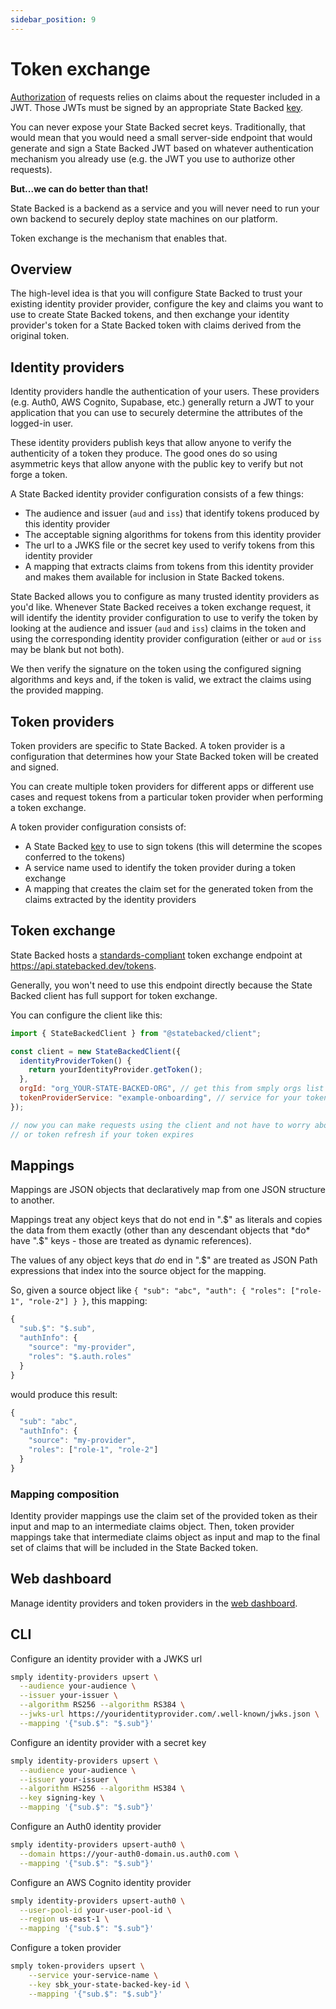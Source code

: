 ```yaml
---
sidebar_position: 9
---
```


# Token exchange

[Authorization](./authorization) of requests relies on claims about the requester included
in a JWT. Those JWTs must be signed by an appropriate State Backed [key](./keys).

You can never expose your State Backed secret keys. Traditionally, that would mean that you
would need a small server-side endpoint that would generate and sign a State Backed JWT
based on whatever authentication mechanism you already use (e.g. the JWT you use to authorize other requests).

**But...we can do better than that!**

State Backed is a backend as a service and you will never need to run your own backend to securely deploy
state machines on our platform.

Token exchange is the mechanism that enables that.

## Overview

The high-level idea is that you will configure State Backed to trust your existing identity provider provider,
configure the key and claims you want to use to create State Backed tokens, and then exchange your
identity provider's token for a State Backed token with claims derived from the original token.

## Identity providers

Identity providers handle the authentication of your users. These providers (e.g. Auth0, AWS Cognito,
Supabase, etc.) generally return a JWT to your application that you can use to securely determine
the attributes of the logged-in user.

These identity providers publish keys that allow anyone to verify the authenticity of a token they produce.
The good ones do so using asymmetric keys that allow anyone with the public key to verify but not forge
a token.

A State Backed identity provider configuration consists of a few things:
- The audience and issuer (`aud` and `iss`) that identify tokens produced by this identity provider
- The acceptable signing algorithms for tokens from this identity provider
- The url to a JWKS file or the secret key used to verify tokens from this identity provider
- A mapping that extracts claims from tokens from this identity provider and makes them available for inclusion in State Backed tokens.

State Backed allows you to configure as many trusted identity providers as you'd like.
Whenever State Backed receives a token exchange request, it will identify the identity provider configuration
to use to verify the token by looking at the audience and issuer (`aud` and `iss`) claims in the token
and using the corresponding identity provider configuration (either or `aud` or `iss` may be blank
but not both).

We then verify the signature on the token using the configured signing algorithms and keys and,
if the token is valid, we extract the claims using the provided mapping.

## Token providers

Token providers are specific to State Backed. A token provider is a configuration that determines
how your State Backed token will be created and signed.

You can create multiple token providers for different apps or different use cases and request
tokens from a particular token provider when performing a token exchange.

A token provider configuration consists of:
- A State Backed [key](./keys) to use to sign tokens (this will determine the scopes conferred to the tokens)
- A service name used to identify the token provider during a token exchange
- A mapping that creates the claim set for the generated token from the claims extracted by the identity providers

## Token exchange

State Backed hosts a [standards-compliant](https://datatracker.ietf.org/doc/html/rfc8693) token exchange endpoint
at https://api.statebacked.dev/tokens.

Generally, you won't need to use this endpoint directly because the State Backed client has full support for
token exchange.

You can configure the client like this:

```javascript
import { StateBackedClient } from "@statebacked/client";

const client = new StateBackedClient({
  identityProviderToken() {
    return yourIdentityProvider.getToken();
  },
  orgId: "org_YOUR-STATE-BACKED-ORG", // get this from smply orgs list
  tokenProviderService: "example-onboarding", // service for your token provider
});

// now you can make requests using the client and not have to worry about token exchange
// or token refresh if your token expires
```

## Mappings

Mappings are JSON objects that declaratively map from one JSON structure to another.

Mappings treat any object keys that do not end in ".$" as literals and copies the data from them
exactly (other than any descendant objects that *do* have ".$" keys - those are treated as dynamic references).

The values of any object keys that *do* end in ".$" are treated as JSON Path expressions that index into the source
object for the mapping.

So, given a source object like `{ "sub": "abc", "auth": { "roles": ["role-1", "role-2"] } }`, this mapping:

```javascript
{
  "sub.$": "$.sub",
  "authInfo": {
    "source": "my-provider",
    "roles": "$.auth.roles"
  }
}
```

would produce this result:

```javascript
{
  "sub": "abc",
  "authInfo": {
    "source": "my-provider",
    "roles": ["role-1", "role-2"]
  }
}
```

### Mapping composition

Identity provider mappings use the claim set of the provided token as their input and map to an intermediate claims object.
Then, token provider mappings take that intermediate claims object as input and map to the final set of claims that will be included in the State Backed token.

## Web dashboard

Manage identity providers and token providers in the [web dashboard](https://www.statebacked.dev/tokens).

## CLI

Configure an identity provider with a JWKS url

```bash
smply identity-providers upsert \
  --audience your-audience \
  --issuer your-issuer \
  --algorithm RS256 --algorithm RS384 \
  --jwks-url https://youridentityprovider.com/.well-known/jwks.json \
  --mapping '{"sub.$": "$.sub"}'
```

Configure an identity provider with a secret key

```bash
smply identity-providers upsert \
  --audience your-audience \
  --issuer your-issuer \
  --algorithm HS256 --algorithm HS384 \
  --key signing-key \
  --mapping '{"sub.$": "$.sub"}'
```

Configure an Auth0 identity provider

```bash
smply identity-providers upsert-auth0 \
  --domain https://your-auth0-domain.us.auth0.com \
  --mapping '{"sub.$": "$.sub"}'
```

Configure an AWS Cognito identity provider

```bash
smply identity-providers upsert-auth0 \
  --user-pool-id your-user-pool-id \
  --region us-east-1 \
  --mapping '{"sub.$": "$.sub"}'
```

Configure a token provider

```bash
smply token-providers upsert \
    --service your-service-name \
    --key sbk_your-state-backed-key-id \
    --mapping '{"sub.$": "$.sub"}'
```